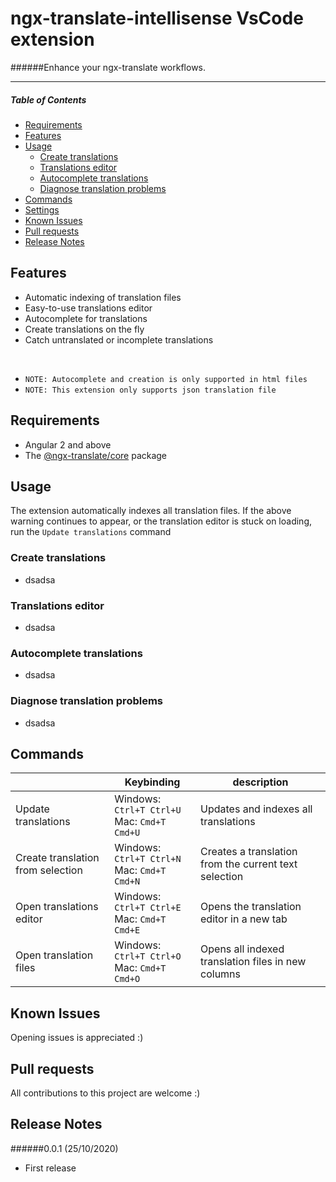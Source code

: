 # ngx-translate-intellisense VsCode extension

######Enhance your ngx-translate workflows.

---

##### Table of Contents

- [Requirements](#requirements)
- [Features](#features)
- [Usage](#usage)
  - [Create translations](#createtranslations)
  - [Translations editor](#translationseditor)
  - [Autocomplete translations](#autocompletetranslations)
  - [Diagnose translation problems](#diagnosetranslationproblems)
- [Commands](#commands)
- [Settings](#settings)
- [Known Issues](#knownissues)
- [Pull requests](#pullrequests)
- [Release Notes](#releasenotes)

## Features

- Automatic indexing of translation files
- Easy-to-use translations editor
- Autocomplete for translations
- Create translations on the fly
- Catch untranslated or incomplete translations

<br />

- `NOTE: Autocomplete and creation is only supported in html files`
- `NOTE: This extension only supports json translation file`

## Requirements

- Angular 2 and above
- The [@ngx-translate/core](https://github.com/ngx-translate/core "Open ngx-translate on GitHub") package

## Usage

The extension automatically indexes all translation files. If the above warning continues to appear, or the translation editor is stuck on loading, run the `Update translations` command

### Create translations

- dsadsa

### Translations editor

- dsadsa

### Autocomplete translations

- dsadsa

### Diagnose translation problems

- dsadsa

## Commands

|                                   | Keybinding                                        | description                                           |
| --------------------------------- | ------------------------------------------------- | ----------------------------------------------------- |
| Update translations               | Windows: `Ctrl+T Ctrl+U` <br/> Mac: `Cmd+T Cmd+U` | Updates and indexes all translations                  |
| Create translation from selection | Windows: `Ctrl+T Ctrl+N` <br/> Mac: `Cmd+T Cmd+N` | Creates a translation from the current text selection |
| Open translations editor          | Windows: `Ctrl+T Ctrl+E` <br/> Mac: `Cmd+T Cmd+E` | Opens the translation editor in a new tab             |
| Open translation files            | Windows: `Ctrl+T Ctrl+O` <br/> Mac: `Cmd+T Cmd+O` | Opens all indexed translation files in new columns    |

<!--- * `myExtension.enable`: enable/disable this extension

## Settings

Settings are currently not provided

<!-- |                                           | type    | default | description                                     |
| ----------------------------------------- | ------- | ------- | ----------------------------------------------- |
| ng-translate-intellisense.isEnable        | boolean | true    | Toggle the highlight, default is true.          |
| ng-translate-intellisense.isCaseSensitive | boolean | true    | Whether the keywords are case sensitive or not. | -->

<!--- * `myExtension.enable`: enable/disable this extension -->

## Known Issues

Opening issues is appreciated :)

## Pull requests

All contributions to this project are welcome :)

## Release Notes

######0.0.1 (25/10/2020)

- First release
